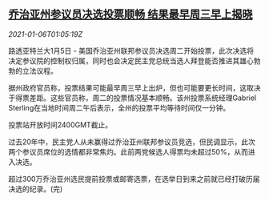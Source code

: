 <!--1609896212000-->
[乔治亚州参议员决选投票顺畅 结果最早周三早上揭晓](https://cn.reuters.com/article/us-georgia-senator-vote-0106-idCNKBS29B03J)
------

<div><i>2021-01-06T01:05:19Z</i></div><p>路透亚特兰大1月5日 - 美国乔治亚州联邦参议员决选周二开始投票，此次决选将决定参议院的控制权归属，同时也会决定民主党总统当选人拜登能否推进其雄心勃勃的立法议程。</p><p>据州政府官员称，投票结果可能最早周三早上出炉，但也可能要更长时间，这取决于得票差距。这些官员称，周二的投票情况基本顺畅。该州投票系统经理Gabriel Sterling在当地时间周二午后表示，全州的投票平均等待时间仅一分钟。</p><p>投票站开放时间2400GMT截止。</p><p>过去20年中，民主党人从未赢得过乔治亚州联邦参议员竞选，但民调显示，此次两个参议员席位的选情都非常焦灼。此前两党候选人得票均未超过50%，从而进入决选。</p><p>超过300万乔治亚州选民提前投票或邮寄选票，在选举日到来之前就已经打破历届决选的纪录。(完)</p>
